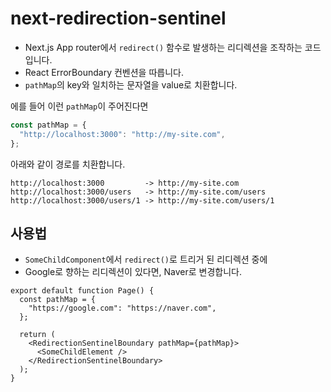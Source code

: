 # next-redirection-sentinel

- Next.js App router에서 `redirect()` 함수로 발생하는 리디렉션을 조작하는 코드입니다.
- React ErrorBoundary 컨벤션을 따릅니다.
- `pathMap`의 key와 일치하는 문자열을 value로 치환합니다.

에를 들어 이런 `pathMap`이 주어진다면

```javascript
const pathMap = {
  "http://localhost:3000": "http://my-site.com",
};
```

아래와 같이 경로를 치환합니다.

```plainText
http://localhost:3000         -> http://my-site.com
http://localhost:3000/users   -> http://my-site.com/users
http://localhost:3000/users/1 -> http://my-site.com/users/1
```

## 사용법

- `SomeChildComponent`에서 `redirect()`로 트리거 된 리디렉션 중에
- Google로 향하는 리디렉션이 있다면, Naver로 변경합니다.

```tsx
export default function Page() {
  const pathMap = {
    "https://google.com": "https://naver.com",
  };

  return (
    <RedirectionSentinelBoundary pathMap={pathMap}>
      <SomeChildElement />
    </RedirectionSentinelBoundary>
  );
}
```
